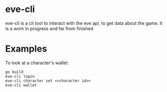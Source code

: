 # eve-cli

eve-cli is a cli tool to interact with the eve api, to get data about the game. It is a work in progress and far from finished

# Examples

To look at a character's wallet:
```
go build
eve-cli login
eve-cli character set <<character id>>
eve-cli wallet
```
